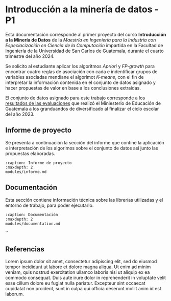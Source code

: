 # Introducción a la minería de datos - P1

Esta documentación corresponde al primer proyecto del curso **Introducción a la Minería de Datos** de la *Maestría en Ingeniería para la Industria con Especiacización en Ciencia de la Computación* impartida en la Facultad de Ingeniería de la Universidad de San Carlos de Guatemala, durante el cuarto trimestre del año 2024. 

Se solicito al estudiante aplicar los algoritmos *Apriori* y *FP-growth* para encontrar cuatro reglas de asociación con cada e indentificar grupos de variables asociadas mendiane el algorimot *K-means*, con el fin de interpretar la información contenida en el conjunto de datos asignado y hacer propuestas de valor en base a los conclusiones extraídas.  

El conjunto de datos asignado para este trabajo corresponde a los [resultados de las evaluaciones](https://edu.mineduc.gob.gt/digeduca/?p=resultadosevaluacionesMain.asp) que realizó el Miniesterio de Educación de Guatemala a los granduandos de diversificado al finalizar el ciclo escolar  del año 2023. 


## Informe de proyecto 

Se presenta a continuación la sección del informe que contine la aplicación e interpretación de los algorimos sobre el conjunto de datos así junto las propuestas elaboradas.  

```{toctree}
:caption: Informe de proyecto
:maxdepth: 2
modules/informe.md
```
## Documentación

Esta sección contiene información técnica sobre las librerías utilizadas y el entorno de trabajo, para poder ejecutarlo.

```{toctree}
:caption: Documentación
:maxdepth: 2
modules/documentation.md
```
`` 

## Referencias

Lorem ipsum dolor sit amet, consectetur adipiscing elit, sed do eiusmod tempor incididunt ut labore et dolore magna aliqua. Ut enim ad minim veniam, quis nostrud exercitation ullamco laboris nisi ut aliquip ex ea commodo consequat. Duis aute irure dolor in reprehenderit in voluptate velit esse cillum dolore eu fugiat nulla pariatur. Excepteur sint occaecat cupidatat non proident, sunt in culpa qui officia deserunt mollit anim id est laborum.

<!-- # Índice y Contenido

* :ref:`genindex`
* :ref:`modindex`
* :ref:`search`
 -->

